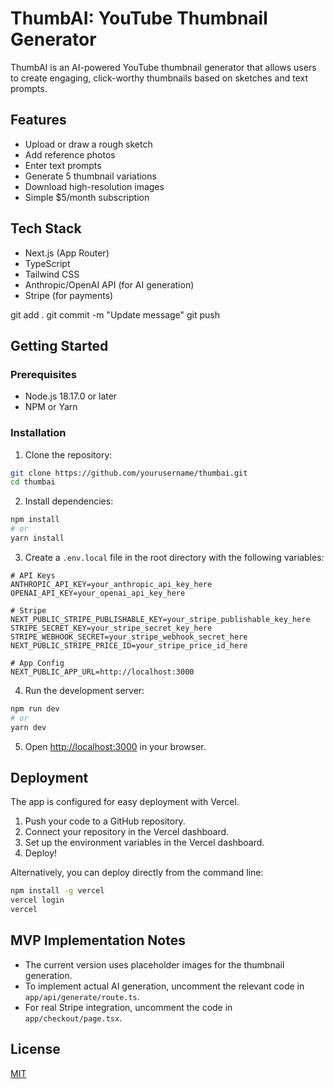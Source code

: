# ThumbAI: YouTube Thumbnail Generator

ThumbAI is an AI-powered YouTube thumbnail generator that allows users to create engaging, click-worthy thumbnails based on sketches and text prompts.

## Features

- Upload or draw a rough sketch
- Add reference photos
- Enter text prompts
- Generate 5 thumbnail variations
- Download high-resolution images
- Simple $5/month subscription

## Tech Stack

- Next.js (App Router)
- TypeScript
- Tailwind CSS
- Anthropic/OpenAI API (for AI generation)
- Stripe (for payments)

git add .
git commit -m "Update message"
git push


## Getting Started

### Prerequisites

- Node.js 18.17.0 or later
- NPM or Yarn

### Installation

1. Clone the repository:
```bash
git clone https://github.com/yourusername/thumbai.git
cd thumbai
```

2. Install dependencies:
```bash
npm install
# or
yarn install
```

3. Create a `.env.local` file in the root directory with the following variables:
```
# API Keys
ANTHROPIC_API_KEY=your_anthropic_api_key_here
OPENAI_API_KEY=your_openai_api_key_here

# Stripe
NEXT_PUBLIC_STRIPE_PUBLISHABLE_KEY=your_stripe_publishable_key_here
STRIPE_SECRET_KEY=your_stripe_secret_key_here
STRIPE_WEBHOOK_SECRET=your_stripe_webhook_secret_here
NEXT_PUBLIC_STRIPE_PRICE_ID=your_stripe_price_id_here

# App Config
NEXT_PUBLIC_APP_URL=http://localhost:3000
```

4. Run the development server:
```bash
npm run dev
# or
yarn dev
```

5. Open [http://localhost:3000](http://localhost:3000) in your browser.

## Deployment

The app is configured for easy deployment with Vercel.

1. Push your code to a GitHub repository.
2. Connect your repository in the Vercel dashboard.
3. Set up the environment variables in the Vercel dashboard.
4. Deploy!

Alternatively, you can deploy directly from the command line:

```bash
npm install -g vercel
vercel login
vercel
```

## MVP Implementation Notes

- The current version uses placeholder images for the thumbnail generation.
- To implement actual AI generation, uncomment the relevant code in `app/api/generate/route.ts`.
- For real Stripe integration, uncomment the code in `app/checkout/page.tsx`.

## License

[MIT](LICENSE)
